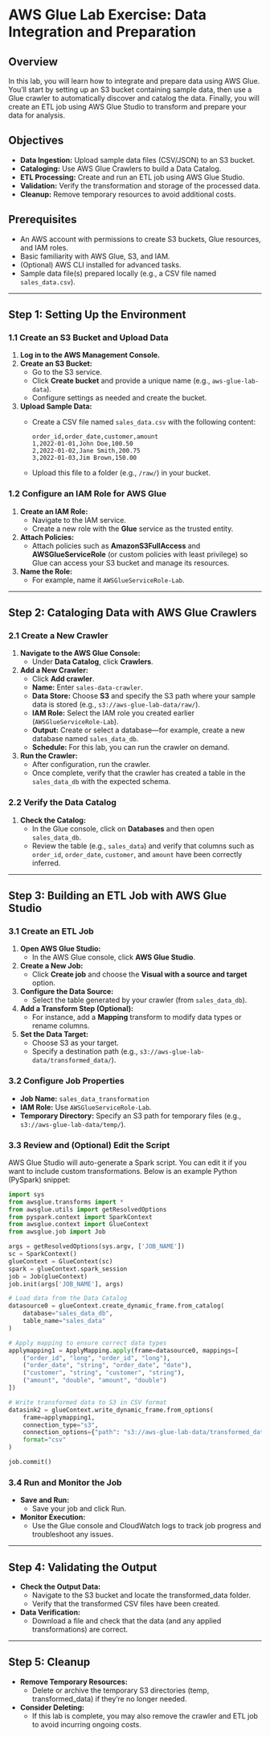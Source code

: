 # AWS Glue Lab Exercise: Data Integration and Preparation

## Overview

In this lab, you will learn how to integrate and prepare data using AWS Glue. You’ll start by setting up an S3 bucket containing sample data, then use a Glue crawler to automatically discover and catalog the data. Finally, you will create an ETL job using AWS Glue Studio to transform and prepare your data for analysis.

## Objectives

- **Data Ingestion:** Upload sample data files (CSV/JSON) to an S3 bucket.
- **Cataloging:** Use AWS Glue Crawlers to build a Data Catalog.
- **ETL Processing:** Create and run an ETL job using AWS Glue Studio.
- **Validation:** Verify the transformation and storage of the processed data.
- **Cleanup:** Remove temporary resources to avoid additional costs.

## Prerequisites

- An AWS account with permissions to create S3 buckets, Glue resources, and IAM roles.
- Basic familiarity with AWS Glue, S3, and IAM.
- (Optional) AWS CLI installed for advanced tasks.
- Sample data file(s) prepared locally (e.g., a CSV file named `sales_data.csv`).

---

## Step 1: Setting Up the Environment

### 1.1 Create an S3 Bucket and Upload Data

1. **Log in to the AWS Management Console.**
2. **Create an S3 Bucket:**
   - Go to the S3 service.
   - Click **Create bucket** and provide a unique name (e.g., `aws-glue-lab-data`).
   - Configure settings as needed and create the bucket.
3. **Upload Sample Data:**
   - Create a CSV file named `sales_data.csv` with the following content:

     ```csv
     order_id,order_date,customer,amount
     1,2022-01-01,John Doe,100.50
     2,2022-01-02,Jane Smith,200.75
     3,2022-01-03,Jim Brown,150.00
     ```

   - Upload this file to a folder (e.g., `/raw/`) in your bucket.

### 1.2 Configure an IAM Role for AWS Glue

1. **Create an IAM Role:**
   - Navigate to the IAM service.
   - Create a new role with the **Glue** service as the trusted entity.
2. **Attach Policies:**
   - Attach policies such as **AmazonS3FullAccess** and **AWSGlueServiceRole** (or custom policies with least privilege) so Glue can access your S3 bucket and manage its resources.
3. **Name the Role:**
   - For example, name it `AWSGlueServiceRole-Lab`.

---

## Step 2: Cataloging Data with AWS Glue Crawlers

### 2.1 Create a New Crawler

1. **Navigate to the AWS Glue Console:**
   - Under **Data Catalog**, click **Crawlers**.
2. **Add a New Crawler:**
   - Click **Add crawler**.
   - **Name:** Enter `sales-data-crawler`.
   - **Data Store:** Choose **S3** and specify the S3 path where your sample data is stored (e.g., `s3://aws-glue-lab-data/raw/`).
   - **IAM Role:** Select the IAM role you created earlier (`AWSGlueServiceRole-Lab`).
   - **Output:** Create or select a database—for example, create a new database named `sales_data_db`.
   - **Schedule:** For this lab, you can run the crawler on demand.
3. **Run the Crawler:**
   - After configuration, run the crawler.
   - Once complete, verify that the crawler has created a table in the `sales_data_db` with the expected schema.

### 2.2 Verify the Data Catalog

1. **Check the Catalog:**
   - In the Glue console, click on **Databases** and then open `sales_data_db`.
   - Review the table (e.g., `sales_data`) and verify that columns such as `order_id`, `order_date`, `customer`, and `amount` have been correctly inferred.

---

## Step 3: Building an ETL Job with AWS Glue Studio

### 3.1 Create an ETL Job

1. **Open AWS Glue Studio:**
   - In the AWS Glue console, click **AWS Glue Studio**.
2. **Create a New Job:**
   - Click **Create job** and choose the **Visual with a source and target** option.
3. **Configure the Data Source:**
   - Select the table generated by your crawler (from `sales_data_db`).
4. **Add a Transform Step (Optional):**
   - For instance, add a **Mapping** transform to modify data types or rename columns.
5. **Set the Data Target:**
   - Choose S3 as your target.
   - Specify a destination path (e.g., `s3://aws-glue-lab-data/transformed_data/`).

### 3.2 Configure Job Properties

- **Job Name:** `sales_data_transformation`
- **IAM Role:** Use `AWSGlueServiceRole-Lab`.
- **Temporary Directory:** Specify an S3 path for temporary files (e.g., `s3://aws-glue-lab-data/temp/`).

### 3.3 Review and (Optional) Edit the Script

AWS Glue Studio will auto-generate a Spark script. You can edit it if you want to include custom transformations. Below is an example Python (PySpark) snippet:

```python
import sys
from awsglue.transforms import *
from awsglue.utils import getResolvedOptions
from pyspark.context import SparkContext
from awsglue.context import GlueContext
from awsglue.job import Job

args = getResolvedOptions(sys.argv, ['JOB_NAME'])
sc = SparkContext()
glueContext = GlueContext(sc)
spark = glueContext.spark_session
job = Job(glueContext)
job.init(args['JOB_NAME'], args)

# Load data from the Data Catalog
datasource0 = glueContext.create_dynamic_frame.from_catalog(
    database="sales_data_db", 
    table_name="sales_data"
)

# Apply mapping to ensure correct data types
applymapping1 = ApplyMapping.apply(frame=datasource0, mappings=[
    ("order_id", "long", "order_id", "long"), 
    ("order_date", "string", "order_date", "date"), 
    ("customer", "string", "customer", "string"), 
    ("amount", "double", "amount", "double")
])

# Write transformed data to S3 in CSV format
datasink2 = glueContext.write_dynamic_frame.from_options(
    frame=applymapping1, 
    connection_type="s3", 
    connection_options={"path": "s3://aws-glue-lab-data/transformed_data/"},
    format="csv"
)

job.commit()
```

### 3.4 Run and Monitor the Job
- **Save and Run:**
    - Save your job and click Run.
- **Monitor Execution:**
    - Use the Glue console and CloudWatch logs to track job progress and troubleshoot any issues.

-----

## Step 4: Validating the Output
- **Check the Output Data:**
    - Navigate to the S3 bucket and locate the transformed_data folder.
    - Verify that the transformed CSV files have been created.
- **Data Verification:**
    - Download a file and check that the data (and any applied transformations) are correct.

---
## Step 5: Cleanup
- **Remove Temporary Resources:**
    - Delete or archive the temporary S3 directories (temp, transformed_data) if they’re no longer needed.
- **Consider Deleting:**
    - If this lab is complete, you may also remove the crawler and ETL job to avoid incurring ongoing costs.